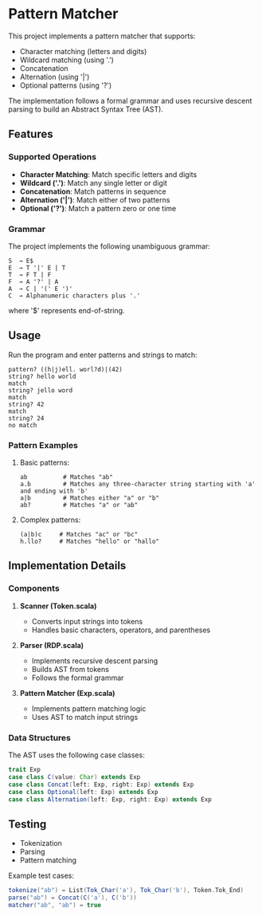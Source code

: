 # Pattern Matcher

This project implements a pattern matcher that supports:
- Character matching (letters and digits)
- Wildcard matching (using '.')
- Concatenation
- Alternation (using '|')
- Optional patterns (using '?')

The implementation follows a formal grammar and uses recursive descent parsing to build an Abstract Syntax Tree (AST).

## Features

### Supported Operations

- **Character Matching**: Match specific letters and digits
- **Wildcard ('.')**: Match any single letter or digit
- **Concatenation**: Match patterns in sequence
- **Alternation ('|')**: Match either of two patterns
- **Optional ('?')**: Match a pattern zero or one time

### Grammar

The project implements the following unambiguous grammar:

```
S  → E$
E  → T '|' E | T
T  → F T | F
F  → A '?' | A
A  → C | '(' E ')'
C  → Alphanumeric characters plus '.'
```

where '$' represents end-of-string.

## Usage

Run the program and enter patterns and strings to match:

```
pattern? ((h|j)ell. worl?d)|(42)
string? hello world
match
string? jello word
match
string? 42
match
string? 24
no match
```

### Pattern Examples

1. Basic patterns:
   ```
   ab          # Matches "ab"
   a.b         # Matches any three-character string starting with 'a' and ending with 'b'
   a|b         # Matches either "a" or "b"
   ab?         # Matches "a" or "ab"
   ```

2. Complex patterns:
   ```
   (a|b)c     # Matches "ac" or "bc"
   h.llo?     # Matches "hello" or "hallo"
   ```

## Implementation Details

### Components

1. **Scanner (Token.scala)**
   - Converts input strings into tokens
   - Handles basic characters, operators, and parentheses

2. **Parser (RDP.scala)**
   - Implements recursive descent parsing
   - Builds AST from tokens
   - Follows the formal grammar

3. **Pattern Matcher (Exp.scala)**
   - Implements pattern matching logic
   - Uses AST to match input strings

### Data Structures

The AST uses the following case classes:
```scala
trait Exp
case class C(value: Char) extends Exp
case class Concat(left: Exp, right: Exp) extends Exp
case class Optional(left: Exp) extends Exp
case class Alternation(left: Exp, right: Exp) extends Exp
```

## Testing

- Tokenization
- Parsing
- Pattern matching

Example test cases:
```scala
tokenize("ab") = List(Tok_Char('a'), Tok_Char('b'), Token.Tok_End)
parse("ab") = Concat(C('a'), C('b'))
matcher("ab", "ab") = true
```
